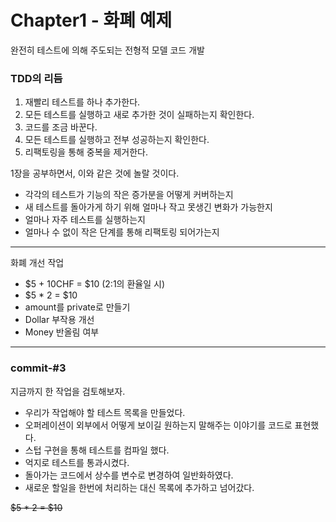 # Chapter1 - 화폐 예제

완전히 테스트에 의해 주도되는 전형적 모델 코드 개발

### TDD의 리듬

1. 재빨리 테스트를 하나 추가한다.
2. 모든 테스트를 실행하고 새로 추가한 것이 실패하는지 확인한다.
3. 코드를 조금 바꾼다.
4. 모든 테스트를 실행하고 전부 성공하는지 확인한다.
5. 리팩토링을 통해 중복을 제거한다.

1장을 공부하면서, 이와 같은 것에 놀랄 것이다.

- 각각의 테스트가 기능의 작은 증가분을 어떻게 커버하는지
- 새 테스트를 돌아가게 하기 위해 얼마나 작고 못생긴 변화가 가능한지
- 얼마나 자주 테스트를 실행하는지
- 얼마나 수 없이 작은 단계를 통해 리팩토링 되어가는지

<hr/>

화폐 개선 작업
- $5 + 10CHF = $10 (2:1의 환율일 시)
- $5 * 2 = $10
- amount를 private로 만들기
- Dollar 부작용 개선
- Money 반올림 여부


<hr/>

### commit-#3
지금까지 한 작업을 검토해보자.
- 우리가 작업해야 할 테스트 목록을 만들었다.
- 오퍼레이션이 외부에서 어떻게 보이길 원하는지 말해주는 이야기를 코드로 표현했다.
- 스텁 구현을 통해 테스트를 컴파일 했다.
- 억지로 테스트를 통과시켰다.
- 돌아가는 코드에서 상수를 변수로 변경하여 일반화하였다.
- 새로운 할일을 한번에 처리하는 대신 목록에 추가하고 넘어갔다.

~~$5 * 2 = $10~~
